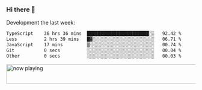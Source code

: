 ### Hi there 👋

Development the last week:
<!--START_SECTION:waka-->

```txt
TypeScript    36 hrs 36 mins  ███████████████████████░░   92.42 %
Less          2 hrs 39 mins   █▓░░░░░░░░░░░░░░░░░░░░░░░   06.71 %
JavaScript    17 mins         ▒░░░░░░░░░░░░░░░░░░░░░░░░   00.74 %
Git           0 secs          ░░░░░░░░░░░░░░░░░░░░░░░░░   00.04 %
Other         0 secs          ░░░░░░░░░░░░░░░░░░░░░░░░░   00.03 %
```

<!--END_SECTION:waka-->

<!--
**JASONPANGGO/jasonpanggo** is a ✨ _special_ ✨ repository because its `README.md` (this file) appears on your GitHub profile.

Here are some ideas to get you started:

- 🔭 I’m currently working on ...
- 🌱 I’m currently learning ...
- 👯 I’m looking to collaborate on ...
- 🤔 I’m looking for help with ...
- 💬 Ask me about ...
- 📫 How to reach me: ...
- 😄 Pronouns: ...
- ⚡ Fun fact: ...
-->

<a href="https://volt.fm/user/q8yd9e79csfr57rt" target="_blank"><img src="https://spotify-badge-egoist.vercel.app/api/now-playing" width="540" height="52" alt="now playing"></a>

